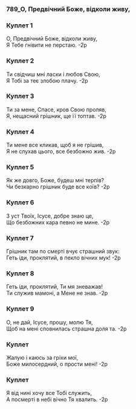 ### 789_О, Предвічний Боже, відколи живу,
### Куплет 1
О, Предвічний Боже, відколи живу, <br/>Я Тебе гнівити не перстаю. -2р
### Куплет 2
Ти свідчиш мні ласки і любов Свою,<br/>Я Тобі за теє злобою плачу. -2р
### Куплет 3
Ти за мене, Спасе, кров Свою проляв,<br/>Я, нещасний грішник, ще її топтав. -2р
### Куплет 4
Ти мене все кликав, щоб я не грішив,<br/>Я не слухав цього, все безбожно жив. -2р
### Куплет 5
Як же довго, Боже, будеш мні терпів?<br/>Чи безкарно грішник буде все коїв? -2р
### Куплет 6
З уст Твоїх, Ісусе, добре знаю це,<br/>Що безбожних кара певно не мине. -2р
### Куплет 7
Грішник там по смерті вчує страшний звук:<br/>Геть іди, проклятий, в пекло вічних мук! -2р
### Куплет 8
Геть іди, проклятий, Ти мя зневажав!<br/>Ти служив мамоні, а Мене не знав. -2р
### Куплет 9
О, не дай, Ісусе, прошу, молю Тя,<br/>Щоб на мені сповнилась страшна доля та. -2р
### Куплет 
Жалую і каюсь за гріхи мої,<br/>Боже милосердний, о прости мені! -2р
### Куплет 
Я від нині хочу все Тобі служить,<br/>А посмерті в небі вічно Тя хвалить. -2р
